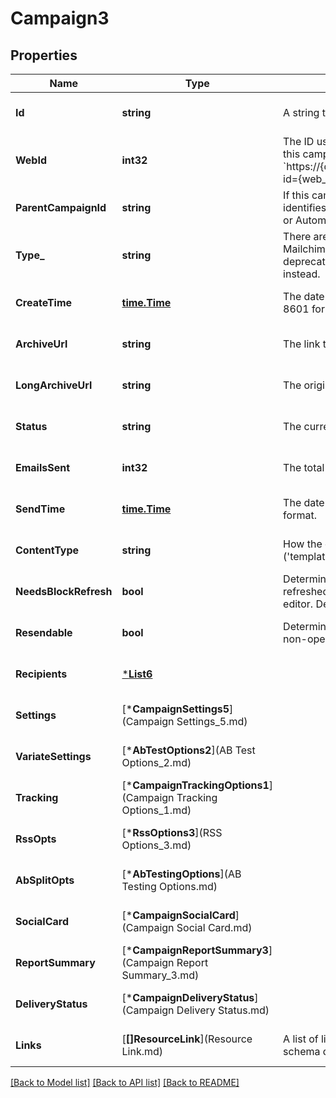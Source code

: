 # Campaign3

## Properties
Name | Type | Description | Notes
------------ | ------------- | ------------- | -------------
**Id** | **string** | A string that uniquely identifies this campaign. | [optional] [default to null]
**WebId** | **int32** | The ID used in the Mailchimp web application. View this campaign in your Mailchimp account at &#x60;https://{dc}.admin.mailchimp.com/campaigns/show/?id&#x3D;{web_id}&#x60;. | [optional] [default to null]
**ParentCampaignId** | **string** | If this campaign is the child of another campaign, this identifies the parent campaign. For Example, for RSS or Automation children. | [optional] [default to null]
**Type_** | **string** | There are four types of [campaigns](https://mailchimp.com/help/getting-started-with-campaigns/) you can create in Mailchimp. A/B Split campaigns have been deprecated and variate campaigns should be used instead. | [default to null]
**CreateTime** | [**time.Time**](time.Time.md) | The date and time the campaign was created in ISO 8601 format. | [optional] [default to null]
**ArchiveUrl** | **string** | The link to the campaign&#39;s archive version. | [optional] [default to null]
**LongArchiveUrl** | **string** | The original link to the campaign&#39;s archive version. | [optional] [default to null]
**Status** | **string** | The current status of the campaign. | [optional] [default to null]
**EmailsSent** | **int32** | The total number of emails sent for this campaign. | [optional] [default to null]
**SendTime** | [**time.Time**](time.Time.md) | The date and time a campaign was sent in ISO 8601 format. | [optional] [default to null]
**ContentType** | **string** | How the campaign&#39;s content is put together (&#39;template&#39;, &#39;drag_and_drop&#39;, &#39;html&#39;, &#39;url&#39;). | [optional] [default to null]
**NeedsBlockRefresh** | **bool** | Determines if the campaign needs its blocks refreshed by opening the web-based campaign editor. Deprecated and will always return false. | [optional] [default to null]
**Resendable** | **bool** | Determines if the campaign qualifies to be resent to non-openers. | [optional] [default to null]
**Recipients** | [***List6**](List_6.md) |  | [optional] [default to null]
**Settings** | [***CampaignSettings5**](Campaign Settings_5.md) |  | [optional] [default to null]
**VariateSettings** | [***AbTestOptions2**](AB Test Options_2.md) |  | [optional] [default to null]
**Tracking** | [***CampaignTrackingOptions1**](Campaign Tracking Options_1.md) |  | [optional] [default to null]
**RssOpts** | [***RssOptions3**](RSS Options_3.md) |  | [optional] [default to null]
**AbSplitOpts** | [***AbTestingOptions**](AB Testing Options.md) |  | [optional] [default to null]
**SocialCard** | [***CampaignSocialCard**](Campaign Social Card.md) |  | [optional] [default to null]
**ReportSummary** | [***CampaignReportSummary3**](Campaign Report Summary_3.md) |  | [optional] [default to null]
**DeliveryStatus** | [***CampaignDeliveryStatus**](Campaign Delivery Status.md) |  | [optional] [default to null]
**Links** | [**[]ResourceLink**](Resource Link.md) | A list of link types and descriptions for the API schema documents. | [optional] [default to null]

[[Back to Model list]](../README.md#documentation-for-models) [[Back to API list]](../README.md#documentation-for-api-endpoints) [[Back to README]](../README.md)


